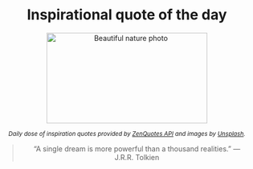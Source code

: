 
<div align="center">

# Inspirational quote of the day

<img src="./data/photo.jpeg" alt="Beautiful nature photo" width="320" height="180">

<sub><i>Daily dose of inspiration quotes provided by [ZenQuotes API](https://zenquotes.io/) and images by [Unsplash](https://unsplash.com/).</i></sub>


<blockquote>&ldquo;A single dream is more powerful than a thousand realities.&rdquo; &mdash; <footer>J.R.R. Tolkien</footer></blockquote>

</div>
